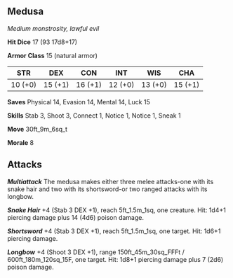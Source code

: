 ## Medusa

*Medium monstrosity, lawful evil*

**Hit Dice** 17 (93 17d8+17)

**Armor Class** 15 (natural armor)

| STR     | DEX     | CON     | INT     | WIS     | CHA     |
|---------|---------|---------|---------|---------|---------|
| 10 (+0) | 15 (+1) | 16 (+1) | 12 (+0) | 13 (+0) | 15 (+1) |

**Saves** Physical 14, Evasion 14, Mental 14, Luck 15

**Skills** Stab 3, Shoot 3, Connect 1, Notice 1, Notice 1, Sneak 1

**Move** 30ft\_9m\_6sq\_t

**Morale** 8

## Attacks

***Multiattack*** The medusa makes either three melee attacks-one with its snake hair and two with its shortsword-or two ranged attacks with its longbow.

***Snake Hair*** +4 (Stab 3 DEX +1), reach 5ft\_1.5m\_1sq, one creature. Hit: 1d4+1 piercing damage plus 14 (4d6) poison damage.

***Shortsword*** +4 (Stab 3 DEX +1), reach 5ft\_1.5m\_1sq, one target. Hit: 1d6+1 piercing damage.

***Longbow*** +4 (Shoot 3 DEX +1), range 150ft\_45m\_30sq\_FFFt / 600ft\_180m\_120sq\_15F, one target. Hit: 1d8+1 piercing damage plus 7 (2d6) poison damage.

